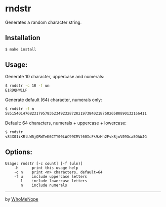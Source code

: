 # rndstr

Generates a random character string.

## Installation
```bash
$ make install
```

## Usage:
Generate 10 character, uppercase and numerals:
```bash
$ rndstr -c 10 -f un
E1RDQHW1LF
```

Generate default (64) character, numerals only:
```bash
$ rndstr -f n
5851540147682317957836234923287202197384021875026580890132166411
```

Default: 64 characters, numerals + uppercase + lowercase:
```bash
$ rndstr
v84X01iKRlLW5jQRWTeK6CTY00LWC99CMVf60IcFk9zHh2Fvk8juV09Gca5OAWJG
```

## Options:
```
Usage: rndstr [-c count] [-f (uln)]
	-h  	print this usage help
	-c n	print <n> characters, default=64
	-f u	include uppercase letters
	   l	include lowercase letters
	   n	include numerals
```

---
by [WhoMeNope](https://www.github.com/whomenope)

